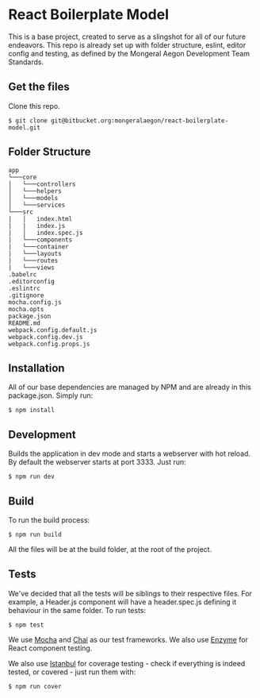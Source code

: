 # React Boilerplate Model

This is a base project, created to serve as a slingshot for all of our future endeavors. This repo is already set up with folder structure, eslint, editor config and testing, as defined by the Mongeral Aegon Development Team Standards.

## Get the files

Clone this repo.

```
$ git clone git@bitbucket.org:mongeralaegon/react-boilerplate-model.git
```

## Folder Structure

```
app
└───core
│   └───controllers
│   └───helpers
│   └───models
│   └───services
└───src
|   │   index.html
|   |   index.js
|   │   index.spec.js
|   └───components
|   └───container
|   └───layouts
|   └───routes
|   └───views
.babelrc
.editorconfig
.eslintrc
.gitignore
mocha.config.js
mocha.opts
package.json
README.md
webpack.config.default.js
webpack.config.dev.js  
webpack.config.props.js
```

## Installation

All of our base dependencies are managed by NPM and are already in this package.json. Simply run:

```
$ npm install
```

## Development

Builds the application in dev mode and starts a webserver with hot reload. By default the webserver starts at port 3333.
Just run:

```
$ npm run dev
```

## Build

To run the build process:

```
$ npm run build
```

All the files will be at the build folder, at the root of the project.

## Tests

We've decided that all the tests will be siblings to their respective files. For example, a Header.js component will have a header.spec.js defining it behaviour in the same folder. To run tests:

```
$ npm test
```

We use [Mocha](https://mochajs.org/) and [Chai](http://chaijs.com/) as our test frameworks. We also use [Enzyme](https://github.com/airbnb/enzyme) for React component testing.

We also use [Istanbul](https://github.com/gotwarlost/istanbul) for coverage testing - check if everything is indeed tested, or covered - just run them with:

```
$ npm run cover
```
